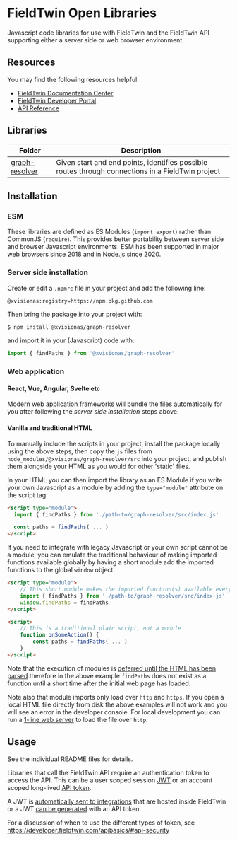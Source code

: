 # FieldTwin Open Libraries

Javascript code libraries for use with FieldTwin and the FieldTwin API supporting either
a server side or web browser environment.

## Resources

You may find the following resources helpful:

* [FieldTwin Documentation Center](https://docs.fieldtwin.com/)
* [FieldTwin Developer Portal](https://developer.fieldtwin.com/)
* [API Reference](https://api.fieldtwin.com/)

## Libraries

| Folder                              | Description
--------------------------------------|-------------
| [graph-resolver](./graph-resolver/) | Given start and end points, identifies possible routes through connections in a FieldTwin project

## Installation

### ESM

These libraries are defined as ES Modules (`import export`) rather than CommonJS (`require`).
This provides better portability between server side and browser Javascript environments.
ESM has been supported in major web browsers since 2018 and in Node.js since 2020.

### Server side installation

Create or edit a `.npmrc` file in your project and add the following line:

```
@xvisionas:registry=https://npm.pkg.github.com
```

Then bring the package into your project with:

```sh
$ npm install @xvisionas/graph-resolver
```

and import it in your (Javascript) code with:

```js
import { findPaths } from '@xvisionas/graph-resolver'
```

### Web application

#### React, Vue, Angular, Svelte etc

Modern web application frameworks will bundle the files automatically for you after following
the _server side installation_ steps above.

#### Vanilla and traditional HTML

To manually include the scripts in your project, install the package locally using the above steps,
then copy the `js` files from `node_modules/@xvisionas/graph-resolver/src` into your project, and
publish them alongside your HTML as you would for other 'static' files.

In your HTML you can then import the library as an ES Module if you write your own Javascript as a
module by adding the `type="module"` attribute on the script tag:

```html
<script type="module">
  import { findPaths } from './path-to/graph-resolver/src/index.js'

  const paths = findPaths( ... )
</script>
```

If you need to integrate with legacy Javascript or your own script cannot be a module, you can
emulate the traditional behaviour of making imported functions available globally by having a
short module add the imported functions to the global `window` object:

```html
<script type="module">
    // This short module makes the imported function(s) available everywhere
    import { findPaths } from './path-to/graph-resolver/src/index.js'
    window.findPaths = findPaths
</script>

<script>
    // This is a traditional plain script, not a module
    function onSomeAction() {
        const paths = findPaths( ... )
    }
</script>
```

Note that the execution of modules is [deferred until the HTML has been parsed](https://developer.mozilla.org/en-US/docs/Web/JavaScript/Guide/Modules#other_differences_between_modules_and_standard_scripts)
therefore in the above example `findPaths` does not exist as a function until a short time after
the initial web page has loaded.

Note also that module imports only load over `http` and `https`. If you open a local HTML file 
directly from disk the above examples will not work and you will see an error in the developer
console. For local development you can run a [1-line web server](https://gist.github.com/willurd/5720255)
to load the file over `http`.

## Usage

See the individual README files for details.

Libraries that call the FieldTwin API require an authentication token to access the API.
This can be a user scoped session [JWT](https://jwt.io/) or an account scoped long-lived
[API token](https://admin.fieldtwin.com/pt/b_accountsettings/#api-tokens).

A JWT is [automatically sent to integrations](https://developer.fieldtwin.com/makeintegration/#loaded)
that are hosted inside FieldTwin or a JWT [can be generated](https://developer.fieldtwin.com/makeintegration/#generate-a-jwt-using-an-api-token)
with an API token.

For a discussion of when to use the different types of token, see https://developer.fieldtwin.com/apibasics/#api-security
